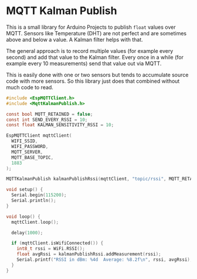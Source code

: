 # MQTT Kalman Publish

This is a small library for Arduino Projects to publish `float` values over MQTT.
Sensors like Temperature (DHT) are not perfect and are sometimes above and below a value.
A Kalman filter helps with that.

The general approach is to record multiple values (for example every second) and add that value to the Kalman filter.
Every once in a while (for example every 10 measurements) send that value out via MQTT.

This is easily done with one or two sensors but tends to accumulate source code with more sensors.
So this library just does that combined without much code to read.

```c
#include <EspMQTTClient.h>
#include <MqttKalmanPublish.h>

const bool MQTT_RETAINED = false;
const int SEND_EVERY_RSSI = 10;
const float KALMAN_SENSITIVITY_RSSI = 10;

EspMQTTClient mqttClient(
  WIFI_SSID,
  WIFI_PASSWORD,
  MQTT_SERVER,
  MQTT_BASE_TOPIC,
  1883
);

MQTTKalmanPublish kalmanPublishRssi(mqttClient, "topic/rssi", MQTT_RETAINED, SEND_EVERY_RSSI, KALMAN_SENSITIVITY_RSSI);

void setup() {
  Serial.begin(115200);
  Serial.println();
}

void loop() {
  mqttClient.loop();

  delay(1000);

  if (mqttClient.isWifiConnected()) {
    int8_t rssi = WiFi.RSSI();
    float avgRssi = kalmanPublishRssi.addMeasurement(rssi);
    Serial.printf("RSSI in dBm: %4d  Average: %8.2f\n", rssi, avgRssi);
  }
}
```
